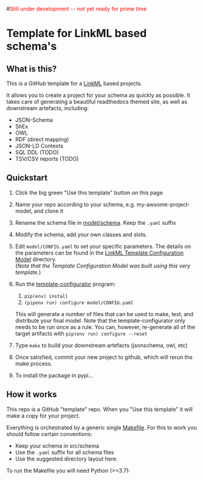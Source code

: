 #<span style="color:red">Still under development -- not yet ready for prime time</span>



# Template for LinkML based schema's

## What is this?

This is a GitHub template for a [LinkML](https://github.com/linkml/) based projects.

It allows you to create a project for your schema as quickly as
possible. It takes care of generating a beautiful readthedocs themed
site, as well as downstream artefacts, including:

 * JSON-Schema
 * ShEx
 * OWL
 * RDF (direct mapping)
 * JSON-LD Contexts
 * SQL DDL (TODO)
 * TSV/CSV reports (TODO)

## Quickstart

 1. Click the big green "Use this template" button on this page
 2. Name your repo according to your schema, e.g. my-awsome-project-model, and clone it
 3. Rename the schema file in [model/schema](model/schema). Keep the `.yaml` suffix
 4. Modify the schema, add your own classes and slots.
 5. Edit `model/CONFIG.yaml` to set your specific parameters. The details on the parameters can be found in
    the [LinkML Template Configuration Model](https://linkml.github.io/template-config-model/) directory.  
    (_Note that the Template Configuration Model was built using this very template._)
 6. Run the [template-configurator](https://linkml.github.io/template-configurator/) program:
    1) `pip(env) install `
    2) `(pipenv run) configure model/CONFIG.yaml`
    
    This will generate a number of files that can be used to make, test, and distribute your final model.  Note
    that the template-configurator only needs to be run once as a rule.  You can, however, re-generate all of
    the target artifacts with `pip(env run) configure --reset`
 7. Type `make` to build your downstream artefacts (jsonschema, owl, etc)
 8. Once satisfied, commit your new project to github, which will rerun the make process.
 9. To install the package in pypi...


## How it works

This repo is a GitHub "template" repo. When you "Use this template" it will make a copy for your project.

Everything is orchestrated by a generic single [Makefile](Makefile). For this to work you should follow certain conventions:

 * Keep your schema in src/schema
 * Use the `.yaml` suffix for all schema files
 * Use the suggested directory layout here.

To run the Makefile you will need Python (>=3.7):
